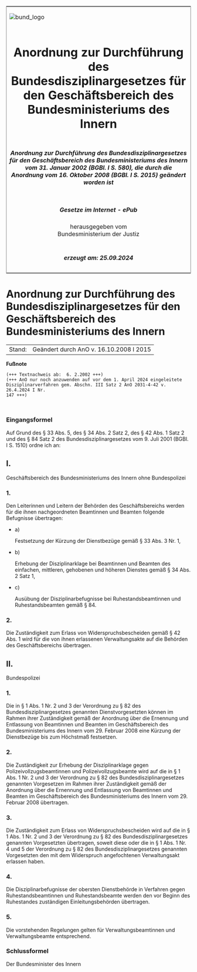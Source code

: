 <span id="DECKBLATT.html"></span>

<table border="0" frame="border" width="100%">

<tr valign="top">

<td align="left">

![bund\_logo](BfJ_2021_Web_de_de.gif)

</td>

<td align="right">

 

</td>

</tr>

<tr align="center" valign="middle">

<td colspan="2">

# Anordnung zur Durchführung des Bundesdisziplinargesetzes für den Geschäftsbereich des Bundesministeriums des Innern

</td>

</tr>

<tr align="center" valign="middle">

<td colspan="2">

##### Anordnung zur Durchführung des Bundesdisziplinargesetzes für den Geschäftsbereich des Bundesministeriums des Innern vom 31. Januar 2002 (BGBl. I S. 580), die durch die Anordnung vom 16. Oktober 2008 (BGBl. I S. 2015) geändert worden ist

</td>

</tr>

<tr align="center" valign="middle">

<td colspan="2">

  
  

##### Gesetze im Internet - ePub  
  
herausgegeben vom  
Bundesministerium der Justiz

</td>

</tr>

<tr align="center" valign="bottom">

<td colspan="2">

  
  

##### erzeugt am: 25.09.2024

</td>

</tr>

</table>

<span id="BJNR058009002.html"></span>

# Anordnung zur Durchführung des Bundesdisziplinargesetzes für den Geschäftsbereich des Bundesministeriums des Innern

<div>

<div class="jnhtml">

|        |                                         |
| ------ | --------------------------------------- |
| Stand: | Geändert durch AnO v. 16.10.2008 I 2015 |

</div>

</div>

<div>

  
**Fußnote**

<div class="jnhtml">

<div>

<div class="jurAbsatz">

  

``` 
(+++ Textnachweis ab:  6. 2.2002 +++)
(+++ AnO nur noch anzuwenden auf vor dem 1. April 2024 eingeleitete  
Disziplinarverfahren gem. Abschn. III Satz 2 AnO 2031-4-42 v. 26.4.2024 I Nr. 
147 +++)

 
```

</div>

</div>

</div>

</div>

<span id="BJNR058009002BJNE000300305.html"></span>

### Eingangsformel  

<div>

<div class="jnhtml">

<div>

<div class="jurAbsatz">

Auf Grund des § 33 Abs. 5, des § 34 Abs. 2 Satz 2, des § 42 Abs. 1 Satz
2 und des § 84 Satz 2 des Bundesdisziplinargesetzes vom 9. Juli 2001
(BGBl. I S. 1510) ordne ich an:

</div>

</div>

</div>

</div>

<span id="BJNR058009002BJNG000101310.html"></span>

## I.  
Geschäftsbereich des Bundesministeriums des Innern ohne Bundespolizei

<span id="BJNR058009002BJNE000401310.html"></span>

### 1\.  

<div>

<div class="jnhtml">

<div>

<div class="jurAbsatz">

Den Leiterinnen und Leitern der Behörden des Geschäftsbereichs werden
für die ihnen nachgeordneten Beamtinnen und Beamten folgende Befugnisse
übertragen:

  - a)
    
    <div style="">
    
    Festsetzung der Kürzung der Dienstbezüge gemäß § 33 Abs. 3 Nr. 1,
    
    </div>

  - b)
    
    <div style="">
    
    Erhebung der Disziplinarklage bei Beamtinnen und Beamten des
    einfachen, mittleren, gehobenen und höheren Dienstes gemäß § 34 Abs.
    2 Satz 1,
    
    </div>

  - c)
    
    <div style="">
    
    Ausübung der Disziplinarbefugnisse bei Ruhestandsbeamtinnen und
    Ruhestandsbeamten gemäß § 84.
    
    </div>

</div>

</div>

</div>

</div>

<span id="BJNR058009002BJNE000500305.html"></span>

### 2\.  

<div>

<div class="jnhtml">

<div>

<div class="jurAbsatz">

Die Zuständigkeit zum Erlass von Widerspruchsbescheiden gemäß § 42 Abs.
1 wird für die von ihnen erlassenen Verwaltungsakte auf die Behörden des
Geschäftsbereichs übertragen.

</div>

</div>

</div>

</div>

<span id="BJNR058009002BJNG000201310.html"></span>

## II.  
Bundespolizei

<span id="BJNR058009002BJNE000601310.html"></span>

### 1\.  

<div>

<div class="jnhtml">

<div>

<div class="jurAbsatz">

Die in § 1 Abs. 1 Nr. 2 und 3 der Verordnung zu § 82 des
Bundesdisziplinargesetzes genannten Dienstvorgesetzten können im Rahmen
ihrer Zuständigkeit gemäß der Anordnung über die Ernennung und
Entlassung von Beamtinnen und Beamten im Geschäftsbereich des
Bundesministeriums des Innern vom 29. Februar 2008 eine Kürzung der
Dienstbezüge bis zum Höchstmaß festsetzen.

</div>

</div>

</div>

</div>

<span id="BJNR058009002BJNE000701310.html"></span>

### 2\.  

<div>

<div class="jnhtml">

<div>

<div class="jurAbsatz">

Die Zuständigkeit zur Erhebung der Disziplinarklage gegen
Polizeivollzugsbeamtinnen und Polizeivollzugsbeamte wird auf die in § 1
Abs. 1 Nr. 2 und 3 der Verordnung zu § 82 des Bundesdisziplinargesetzes
genannten Vorgesetzen im Rahmen ihrer Zuständigkeit gemäß der Anordnung
über die Ernennung und Entlassung von Beamtinnen und Beamten im
Geschäftsbereich des Bundesministeriums des Innern vom 29. Februar 2008
übertragen.

</div>

</div>

</div>

</div>

<span id="BJNR058009002BJNE000801310.html"></span>

### 3\.  

<div>

<div class="jnhtml">

<div>

<div class="jurAbsatz">

Die Zuständigkeit zum Erlass von Widerspruchsbescheiden wird auf die in
§ 1 Abs. 1 Nr. 2 und 3 der Verordnung zu § 82 des
Bundesdisziplinargesetzes genannten Vorgesetzten übertragen, soweit
diese oder die in § 1 Abs. 1 Nr. 4 und 5 der Verordnung zu § 82 des
Bundesdisziplinargesetzes genannten Vorgesetzten den mit dem Widerspruch
angefochtenen Verwaltungsakt erlassen haben.

</div>

</div>

</div>

</div>

<span id="BJNR058009002BJNE000900305.html"></span>

### 4\.  

<div>

<div class="jnhtml">

<div>

<div class="jurAbsatz">

Die Disziplinarbefugnisse der obersten Dienstbehörde in Verfahren gegen
Ruhestandsbeamtinnen und Ruhestandsbeamte werden den vor Beginn des
Ruhestandes zuständigen Einleitungsbehörden übertragen.

</div>

</div>

</div>

</div>

<span id="BJNR058009002BJNE001100310.html"></span>

### 5\.  

<div>

<div class="jnhtml">

<div>

<div class="jurAbsatz">

Die vorstehenden Regelungen gelten für Verwaltungsbeamtinnen und
Verwaltungsbeamte entsprechend.

</div>

</div>

</div>

</div>

<span id="BJNR058009002BJNE001000305.html"></span>

### Schlussformel  

<div>

<div class="jnhtml">

<div>

<div class="jurAbsatz">

<span class="SP">Der Bundesminister des Innern</span>

</div>

</div>

</div>

</div>
